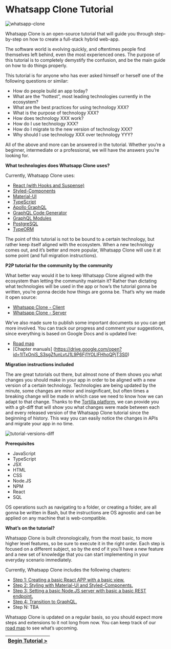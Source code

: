 # Whatsapp Clone Tutorial

[//]: # (head-end)


![whatsapp-clone](https://user-images.githubusercontent.com/7648874/54141944-9f801a80-4461-11e9-85a1-bcb161d9a6c6.png)

Whatsapp Clone is an open-source tutorial that will guide you through step-by-step on how to create a full-stack hybrid web-app.

The software world is evolving quickly, and oftentimes people find themselves left behind, even the most experienced ones. The purpose of this tutorial is to completely demystify the confusion, and be the main guide on how to do things properly.

This tutorial is for anyone who has ever asked himself or herself one of the following questions or similar:

- How do people build an app today?
- What are the “hottest”, most leading technologies currently in the ecosystem?
- What are the best practices for using technology XXX?
- What is the purpose of technology XXX?
- How does technology XXX work?
- How do I use technology XXX?
- How do I migrate to the new version of technology XXX?
- Why should I use technology XXX over technology YYY?

All of the above and more can be answered in the tutorial. Whether you’re a beginner, intermediate or a professional, we will have the answers you’re looking for.

**What technologies does Whatsapp Clone uses?**

Currently, Whatsapp Clone uses:

- [React (with Hooks and Suspense)](http://react.com)
- [Styled-Components](https://styled-components.com)
- [Material-UI](https://material-ui.com)
- [TypeScript](https://typescriptlang.org)
- [Apollo GraphQL](https://www.apollographql.com)
- [GraphQL Code Generator](http://graphql-code-generator.com)
- [GraphQL Modules](https://graphql-modules.com)
- [PostgreSQL](https://www.postgresql.org/)
- [TypeORM](https://github.com/typeorm/typeorm)

The point of this tutorial is not to be bound to a certain technology, but rather keep itself aligned with the ecosystem. When a new technology comes out, and it’s better and more popular, Whatsapp Clone will use it at some point (and full migration instructions).

**P2P tutorial for the community by the community**

What better way would it be to keep Whatsapp Clone aligned with the ecosystem than letting the community maintain it? Rather than dictating what technologies will be used in the app or how’s the tutorial gonna be written, you’re gonna decide how things are gonna be. That’s why we made it open source:

- [Whatsapp Clone - Client](https://github.com/Urigo/WhatsApp-Clone-Client-React/tree/step-by-step-final)
- [Whatsapp Clone - Server](https://github.com/Urigo/WhatsApp-Clone-server/step-by-step-final)

We’ve also made sure to publish some important documents so you can get more involved. You can track our progress and comment your suggestions, since everything is based on Google Docs and is updated live:

- [Road map](https://docs.google.com/document/d/1p2Zio6Js2eoFfHs9CjIMF6jTuNyD4eQEHlgEAKhAqM8/edit?usp=sharing)
- [Chapter manuals] (https://drive.google.com/open?id=1ITxOniS_S3sgZfunLvtJ1L9P6Fj1YOLlFHhoQPjT3S0)

**Migration instructions included**

The are great tutorials out there, but almost none of them shows you what changes you should make in your app in order to be aligned with a new version of a certain technology. Technologies are being updated by the minute, some changes are minor and insignificant, but often times a breaking change will be made in which case we need to know how we can adapt to that change. Thanks to the [Tortilla platform](https://tortilla.academy), we can provide you with a git-diff that will show you what changes were made between each and every released version of the Whatsapp Clone tutorial since the beginning of history. This way you can easily notice the changes in APIs and migrate your app in no time.

![tutorial-versions-diff](https://user-images.githubusercontent.com/7648874/54142148-0f8ea080-4462-11e9-9522-ec9997b76169.png)

**Prerequisites**

- JavaScript
- TypeScript
- JSX
- HTML
- CSS
- Node.JS
- NPM
- React
- SQL

OS operations such as navigating to a folder, or creating a folder, are all gonna be written in Bash, but the instructions are OS agnostic and can be applied on any machine that is web-compatible.

**What’s on the tutorial?**

Whatsapp Clone is built chronologically, from the most basic, to more higher level features, so be sure to execute it in the right order. Each step is focused on a different subject, so by the end of it you’ll have a new feature and a new set of knowledge that you can start implementing in your everyday scenario immediately.

Currently, Whatsapp Clone includes the following chapters:

- [Step 1: Creating a basic React APP with a basic view.](https://github.com/Urigo/WhatsApp-Clone-Tutorial/blob/final/.tortilla/manuals/views/step1.md)
- [Step 2: Styling with Material-UI and Styled-Components.](https://github.com/Urigo/WhatsApp-Clone-Tutorial/blob/final/.tortilla/manuals/views/step2.md)
- [Step 3: Setting a basic Node.JS server with basic a basic REST endpoint.](https://github.com/Urigo/WhatsApp-Clone-Tutorial/blob/final/.tortilla/manuals/views/step3.md)
- [Step 4: Transition to GraphQL.](https://github.com/Urigo/WhatsApp-Clone-Tutorial/blob/final/.tortilla/manuals/views/step4.md)
- Step N: TBA

Whatsapp Clone is updated on a regular basis, so you should expect more steps and extensions to it not long from now. You can keep track of our [road map](https://docs.google.com/document/d/1p2Zio6Js2eoFfHs9CjIMF6jTuNyD4eQEHlgEAKhAqM8/edit?usp=sharing) to see what’s upcoming.


[//]: # (foot-start)

[{]: <helper> (navStep)

| [Begin Tutorial >](.tortilla/manuals/views/step1.md) |
|----------------------:|

[}]: #
